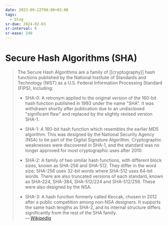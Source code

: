 ```yaml
---
date: 2023-09-22T00:00+03:00
tags:
  - blog
sr-due: 2024-02-03
sr-interval: 6
sr-ease: 249
---
```


# Secure Hash Algorithms (SHA)

> The Secure Hash Algorithms are a family of [[cryptography]] hash functions
> published by the National Institute of Standards and Technology (NIST) as a
> U.S. Federal Information Processing Standard (FIPS), including:
>
> - SHA-0: A retronym applied to the original version of the 160-bit hash
>   function published in 1993 under the name "SHA". It was withdrawn shortly
>   after publication due to an undisclosed "significant flaw" and replaced by
>   the slightly revised version SHA-1.
>
> - SHA-1: A 160-bit hash function which resembles the earlier MD5 algorithm.
>   This was designed by the National Security Agency (NSA) to be part of the
>   Digital Signature Algorithm. Cryptographic weaknesses were discovered in
>   SHA-1, and the standard was no longer approved for most cryptographic uses
>   after 2010.
>
> - SHA-2: A family of two similar hash functions, with different block sizes,
>   known as SHA-256 and SHA-512. They differ in the word size; SHA-256 uses
>   32-bit words where SHA-512 uses 64-bit words. There are also truncated
>   versions of each standard, known as SHA-224, SHA-384, SHA-512/224 and
>   SHA-512/256. These were also designed by the NSA.
>
> - SHA-3: A hash function formerly called Keccak, chosen in 2012 after a public
>   competition among non-NSA designers. It supports the same hash lengths as
>   SHA-2, and its internal structure differs significantly from the rest of the
>   SHA family.\
>   — <cite>[Wikipedia](https://en.wikipedia.org/wiki/Secure_Hash_Algorithms)</cite>

